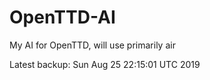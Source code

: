 # OpenTTD-AI
My AI for OpenTTD, will use primarily air

Latest backup: Sun Aug 25 22:15:01 UTC 2019
